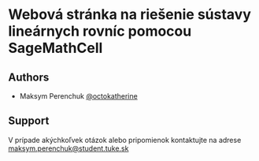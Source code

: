 # Webová stránka na riešenie sústavy lineárnych rovníc pomocou SageMathCell

## Authors

- Maksym Perenchuk [@octokatherine](https://www.github.com/octokatherine)

## Support
V prípade akýchkoľvek otázok alebo pripomienok kontaktujte na adrese maksym.perenchuk@student.tuke.sk
